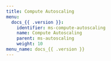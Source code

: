 ```yaml
---
title: Compute Autoscaling
menu:
  docs_{{ .version }}:
    identifier: ms-compute-autoscaling
    name: Compute Autoscaling
    parent: ms-autoscaling
    weight: 10
menu_name: docs_{{ .version }}
---
```

